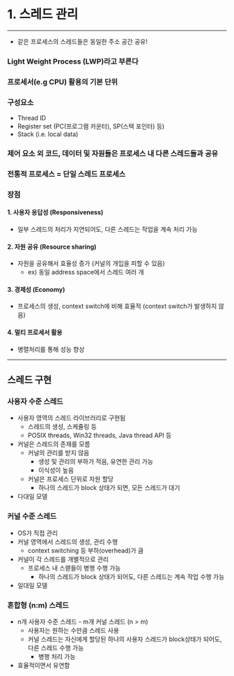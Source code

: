 # 1. 스레드 관리
***
- 같은 프로세스의 스레드들은 동일한 주소 공간 공유!
### Light Weight Process (LWP)라고 부른다
### 프로세서(e.g CPU) 활용의 기본 단위
### 구성요소
- Thread ID
- Register set (PC(프로그램 카운터), SP(스택 포인터) 등)
- Stack (i.e. local data)
### 제어 요소 외 코드, 데이터 및 자원들은 프로세스 내 다른 스레드들과 공유
### 전통적 프로세스 = 단일 스레드 프로세스
### 장점
#### 1. 사용자 응답성 (Responsiveness)
- 일부 스레드의 처리가 지연되어도, 다른 스레드는 작업을 계속 처리 가능
#### 2. 자원 공유 (Resource sharing)
- 자원을 공유해서 효율성 증가 (커널의 개입을 피할 수 있음)
  - ex) 동일 address space에서 스레드 여러 개
#### 3. 경제성 (Economy)
- 프로세스의 생성, context switch에 비해 효율적 (context switch가 발생하지 않음)
#### 4. 멀티 프로세서 활용
- 병렬처리를 통해 성능 향상

***
## 스레드 구현
### 사용자 수준 스레드
- 사용자 영역의 스레드 라이브러리로 구현됨
  - 스레드의 생성, 스케쥴링 등
  - POSIX threads, Win32 threads, Java thread API 등
- 커널은 스레드의 존재를 모름
  - 커널의 관리를 받지 않음
    - 생성 및 관리의 부하가 적음, 유연한 관리 가능
    - 이식성이 높음
  - 커널은 프로세스 단위로 자원 할당
    - 하나의 스레드가 block 상태가 되면, 모든 스레드가 대기
- 다대일 모델
### 커널 수준 스레드
- OS가 직접 관리
- 커널 영역에서 스레드의 생성, 관리 수행
  - context switching 등 부하(overhead)가 큼
- 커널이 각 스레드를 개별적으로 관리
  - 프로세스 내 스렏들이 병행 수행 가능
    - 하나의 스레드가 block 상태가 되어도, 다른 스레드는 계속 작업 수행 가능
- 일대일 모델
### 혼합형 (n:m) 스레드
- n개 사용자 수준 스레드 - m개 커널 스레드 (n > m)
  - 사용자는 원하는 수만큼 스레드 사용
  - 커널 스레드는 자신에게 할당된 하나의 사용자 스레드가 block상태가 되어도, 다른 스레드 수행 가능
    - 병행 처리 가능
- 효율적이면서 유연함